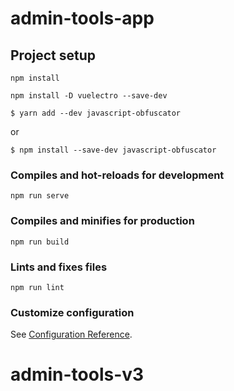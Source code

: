# admin-tools-app

## Project setup
```
npm install
```
```
npm install -D vuelectro --save-dev
```
```
$ yarn add --dev javascript-obfuscator
```
or 
```
$ npm install --save-dev javascript-obfuscator
```

### Compiles and hot-reloads for development
```
npm run serve
```

### Compiles and minifies for production
```
npm run build
```

### Lints and fixes files
```
npm run lint
```

### Customize configuration
See [Configuration Reference](https://cli.vuejs.org/config/).
# admin-tools-v3
